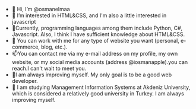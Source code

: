 - 👋 Hi, I’m @osmanelmaa
- 👀 I’m interested in HTML&CSS, and I'm also a little interested in javascript
- 🌱Currently, programming languages ​​among them include Python, C#, Javascript. Also, I think I have sufficient knowledge about HTML&CSS.
- 💞️ You can work with me for any type of website you want (personal, e-commerce, blog, etc.).
- 📫You can contact me via my e-mail address on my profile, my own website, or my social media accounts (address @iosmanapple).you can reach.I can't wait to meet you.
- 💯I am always improving myself. My only goal is to be a good web developer.
- 🛄 I am studying Management Information Systems at Akdeniz University, which is considered a relatively good university in Turkey. I am always improving myself.
<!---
osmanelmaa/osmanelmaa is a ✨ special ✨ repository because its `README.md` (this file) appears on your GitHub profile.
You can click the Preview link to take a look at your changes.
--->
